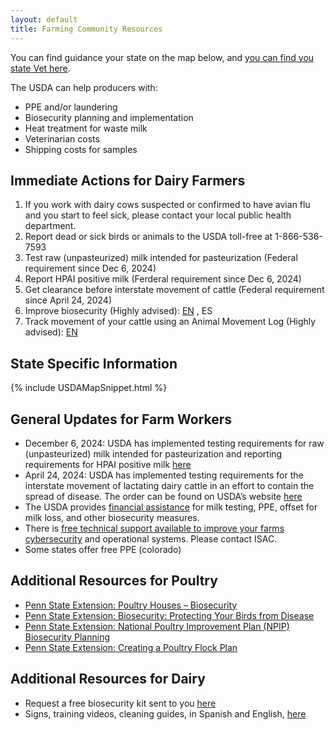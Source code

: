 ```yaml
---
layout: default
title: Farming Community Resources
---
```


You can find guidance your state on the map below, and [you can find you state Vet here](https://www.aphis.usda.gov/contact/animal-health?filter=report%20sick%20or%20dead%20livestock%2C%20aquatics%2C%20or%20poultry).

The USDA can help producers with:
* PPE and/or laundering
* Biosecurity planning and implementation
* Heat treatment for waste milk
* Veterinarian costs
* Shipping costs for samples

## Immediate Actions for Dairy Farmers
1. If you work with dairy cows suspected or confirmed to have avian flu and you start to feel sick, please contact your local public health department.
2. Report dead or sick birds or animals to the USDA toll-free at 1-866-536-7593
3. Test raw (unpasteurized) milk intended for pasteurization (Federal requirement since Dec 6, 2024)
4. Report HPAI positive milk (Ferderal requirement since Dec 6, 2024)
5. Get clearance before interstate movement of cattle  (Federal requirement since April 24, 2024)
6. Improve biosecurity (Highly advised): [EN](https://nationaldairyfarm.com/wp-content/uploads/2023/09/Enhanced-Biosecurity-Prep-Guide-1.pdf) , ES
7. Track movement of your cattle using an Animal Movement Log (Highly advised): [EN]()

## State Specific Information

{% include USDAMapSnippet.html %}

## General Updates for Farm Workers
* December 6, 2024: USDA has implemented testing requirements for raw (unpasteurized) milk intended for pasteurization and reporting requirements for HPAI positive milk [here](https://www.aphis.usda.gov/sites/default/files/20241205-federal-order-final.pdf)
* April 24, 2024: USDA has implemented testing requirements for the interstate movement of lactating dairy cattle in an effort to contain the spread of disease.  The order can be found on USDA’s website [here](https://www.aphis.usda.gov/sites/default/files/dairy-federal-order.pdf)
* The USDA provides [financial assistance](https://www.aphis.usda.gov/livestock-poultry-disease/avian/avian-influenza/hpai-detections/livestock/financial-assistance) for milk testing, PPE, offset for milk loss, and other biosecurity measures.  
* There is [free technical support available to improve your farms cybersecurity](https://www.isac.bio/post/update-hpai-h5n1-avian-influenza-2024) and operational systems. Please contact ISAC.
* Some states offer free PPE (colorado)

## Additional Resources for Poultry
* [Penn State Extension: Poultry Houses – Biosecurity](https://extension.psu.edu/poultry-houses-biosecurity)
* [Penn State Extension: Biosecurity: Protecting Your Birds from Disease](https://extension.psu.edu/biosecurity-protecting-your-birds-from-disease)
* [Penn State Extension: National Poultry Improvement Plan (NPIP) Biosecurity Planning](https://extension.psu.edu/national-poultry-improvement-plan-npip-biosecurity-planning)
* [Penn State Extension: Creating a Poultry Flock Plan](https://extension.psu.edu/creating-a-poultry-flock-plan)

## Additional Resources for Dairy
* Request a free biosecurity kit sent to you [here](https://www.centerfordairyexcellence.org/request-an-everyday-biosecurity-kit/)
* Signs, training videos, cleaning guides, in Spanish and English, [here](https://securemilksupply.org/training-materials/biosecurity/)
